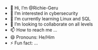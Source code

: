 - 👋 Hi, I’m @Richie-Geru
- 👀 I’m interested in cybersecurity
- 🌱 I’m currently learning Linux and SQL
- 💞️ I’m looking to collaborate on all levels
- 📫 How to reach me ...
- 😄 Pronouns: He/Him
- ⚡ Fun fact: ...

<!---
Richie-Geru/Richie-Geru is a ✨ special ✨ repository because its `README.md` (this file) appears on your GitHub profile.
You can click the Preview link to take a look at your changes.
--->
